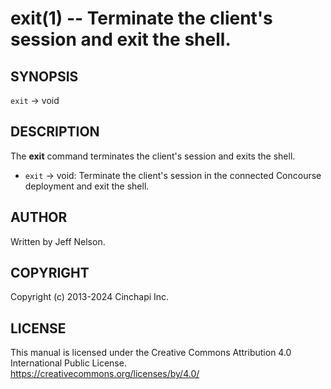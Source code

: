 exit(1) -- Terminate the client's session and exit the shell.
=============================================================================

## SYNOPSIS

`exit` -> void<br />

## DESCRIPTION
The **exit** command terminates the client's session and exits the shell.

  * `exit` -> void:
    Terminate the client's session in the connected Concourse deployment and exit the shell.

## AUTHOR
Written by Jeff Nelson.

## COPYRIGHT
Copyright (c) 2013-2024 Cinchapi Inc.

## LICENSE
This manual is licensed under the Creative Commons Attribution 4.0 International Public License. <br />
https://creativecommons.org/licenses/by/4.0/
